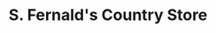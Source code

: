 ---
title: "S. Fernald's Country Store"
url: /damariscotta/s-fernalds-country-store/
shop: Dorfladen
---